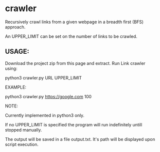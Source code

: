 # crawler


Recursively crawl links from a given webpage in a breadth first (BFS) approach.

An UPPER_LIMIT can be set on the number of links to be crawled.

## USAGE:

Download the project zip from this page and extract.
Run Link crawler using:

python3 crawler.py URL UPPER_LIMIT

EXAMPLE:

python3 crawler.py https://google.com 100

NOTE:

Currently implemented in python3 only.

If no UPPER_LIMIT is specified the program will run indefinitely untill stopped manually.

The output will be saved in a file output.txt. It's path will be displayed upon script execution.
